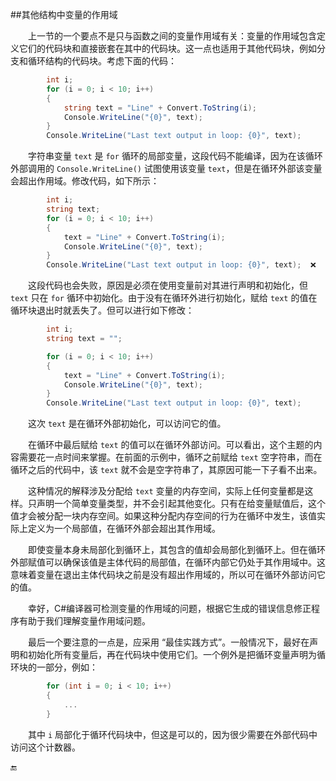 ##其他结构中变量的作用域

&emsp;&emsp;上一节的一个要点不是只与函数之间的变量作用域有关：变量的作用域包含定义它们的代码块和直接嵌套在其中的代码块。这一点也适用于其他代码块，例如分支和循环结构的代码块。考虑下面的代码：

```csharp
        int i;
        for (i = 0; i < 10; i++)
        {
            string text = "Line" + Convert.ToString(i);
            Console.WriteLine("{0}", text);
        }
        Console.WriteLine("Last text output in loop: {0}", text);
```

&emsp;&emsp;字符串变量 `text` 是 `for` 循环的局部变量，这段代码不能编译，因为在该循环外部调用的 `Console.WriteLine()` 试图使用该变量 `text`，但是在循环外部该变量会超出作用域。修改代码，如下所示：

```csharp
        int i;
        string text;
        for (i = 0; i < 10; i++)
        {
            text = "Line" + Convert.ToString(i);
            Console.WriteLine("{0}", text);
        }
        Console.WriteLine("Last text output in loop: {0}", text);  ❌
```

&emsp;&emsp;这段代码也会失败，原因是必须在使用变量前对其进行声明和初始化，但 `text` 只在 `for` 循环中初始化。由于没有在循环外进行初始化，赋给 `text` 的值在循环块退出时就丢失了。但可以进行如下修改：

```csharp
        int i;
        string text = "";

        for (i = 0; i < 10; i++)
        {
            text = "Line" + Convert.ToString(i);
            Console.WriteLine("{0}", text);
        }
        Console.WriteLine("Last text output in loop: {0}", text);
```


&emsp;&emsp;这次 `text` 是在循环外部初始化，可以访问它的值。

&emsp;&emsp;在循环中最后赋给 `text` 的值可以在循环外部访问。可以看出，这个主题的内容需要花一点时间来掌握。在前面的示例中，循环之前赋给 `text` 空字符串，而在循环之后的代码中，该 `text` 就不会是空字符串了，其原因可能一下子看不出来。

&emsp;&emsp;这种情况的解释涉及分配给 `text` 变量的内存空间，实际上任何变量都是这样。只声明一个简单变量类型，并不会引起其他变化。只有在给变量赋值后，这个值才会被分配一块内存空间。如果这种分配内存空间的行为在循环中发生，该值实际上定义为一个局部值，在循环外部会超出其作用域。

&emsp;&emsp;即使变量本身未局部化到循环上，其包含的值却会局部化到循环上。但在循环外部赋值可以确保该值是主体代码的局部值，在循环内部它仍处于其作用域中。这意味着变量在退出主体代码块之前是没有超出作用域的，所以可在循环外部访问它的值。

&emsp;&emsp;幸好，C#编译器可检测变量的作用域的问题，根据它生成的错误信息修正程序有助于我们理解变量作用域问题。

&emsp;&emsp;最后一个要注意的一点是，应采用 “最佳实践方式”。一般情况下，最好在声明和初始化所有变量后，再在代码块中使用它们。一个例外是把循环变量声明为循环块的一部分，例如：

```csharp
        for (int i = 0; i < 10; i++)
        {
            ...
        }
```

&emsp;&emsp;其中 `i` 局部化于循环代码块中，但这是可以的，因为很少需要在外部代码中访问这个计数器。






🔚